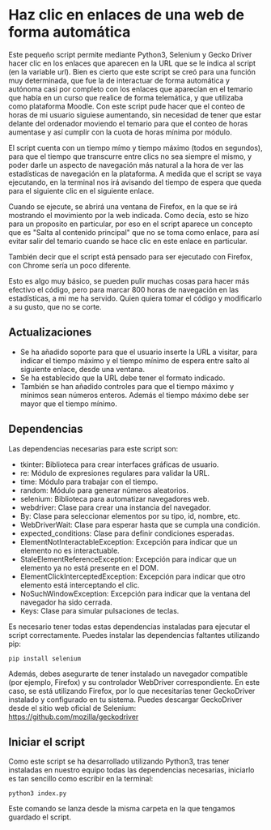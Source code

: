 # Haz clic en enlaces de una web de forma automática

Este pequeño script permite mediante Python3, Selenium y Gecko Driver hacer clic en los enlaces que aparecen en la URL que se le indica al script (en la variable url). Bien es cierto que este script se creó para una función muy determinada, que fue la de interactuar de forma automática y autónoma casi por completo con los enlaces que aparecían en el temario que había en un curso que realice de forma telemática, y que utilizaba como plataforma Moodle. Con este script pude hacer que el conteo de horas de mi usuario siguiese aumentando, sin necesidad de tener que estar delante del ordenador moviendo el temario para que el conteo de horas aumentase y así cumplir con la cuota de horas mínima por módulo.

El script cuenta con un tiempo mímo y tiempo máximo (todos en segundos), para que el tiempo que transcurre entre clics no sea siempre el mismo, y poder darle un aspecto de navegación más natural a la hora de ver las estadísticas de navegación en la plataforma. A medida que el script se vaya ejecutando, en la terminal nos irá avisando del tiempo de espera que queda para el siguiente clic en el siguiente enlace.

Cuando se ejecute, se abrirá una ventana de Firefox, en la que se irá mostrando el movimiento por la web indicada. Como decía, esto se hizo para un proposito en particular, por eso en el script aparece un concepto que es "Salta al contenido principal" que no se toma como enlace, para así evitar salir del temario cuando se hace clic en este enlace en particular.

También decir que el script está pensado para ser ejecutado con Firefox, con Chrome sería un poco diferente.

Esto es algo muy básico, se pueden pulir muchas cosas para hacer más efectivo el código, pero para marcar 800 horas de navegación en las estadísticas, a mi me ha servido. Quien quiera tomar el código y modificarlo a su gusto, que no se corte.

## Actualizaciones

- Se ha añadido soporte para que el usuario inserte la URL a visitar, para indicar el tiempo máximo y el tiempo mínimo de espera entre salto al siguiente enlace, desde una ventana.
- Se ha establecido que la URL debe tener el formato indicado.
- También se han añadido controles para que el tiempo máximo y mínimos sean números enteros. Además el tiempo máximo debe ser mayor que el tiempo mínimo.

## Dependencias

Las dependencias necesarias para este script son:

- tkinter: Biblioteca para crear interfaces gráficas de usuario.
- re: Módulo de expresiones regulares para validar la URL.
- time: Módulo para trabajar con el tiempo.
- random: Módulo para generar números aleatorios.
- selenium: Biblioteca para automatizar navegadores web.
- webdriver: Clase para crear una instancia del navegador.
- By: Clase para seleccionar elementos por su tipo, id, nombre, etc.
- WebDriverWait: Clase para esperar hasta que se cumpla una condición.
- expected_conditions: Clase para definir condiciones esperadas.
- ElementNotInteractableException: Excepción para indicar que un elemento no es interactuable.
- StaleElementReferenceException: Excepción para indicar que un elemento ya no está presente en el DOM.
- ElementClickInterceptedException: Excepción para indicar que otro elemento está interceptando el clic.
- NoSuchWindowException: Excepción para indicar que la ventana del navegador ha sido cerrada.
- Keys: Clase para simular pulsaciones de teclas.

Es necesario tener todas estas dependencias instaladas para ejecutar el script correctamente. Puedes instalar las dependencias faltantes utilizando pip:
```
pip install selenium
```

Además, debes asegurarte de tener instalado un navegador compatible (por ejemplo, Firefox) y su controlador WebDriver correspondiente. En este caso, se está utilizando Firefox, por lo que necesitarías tener GeckoDriver instalado y configurado en tu sistema. Puedes descargar GeckoDriver desde el sitio web oficial de Selenium: https://github.com/mozilla/geckodriver

## Iniciar el script

Como este script se ha desarrollado utilizando Python3, tras tener instaladas en nuestro equipo todas las dependencias necesarias, iniciarlo es tan sencillo como escribir en la terminal:
```
python3 index.py
```
Este comando se lanza desde la misma carpeta en la que tengamos guardado el script.